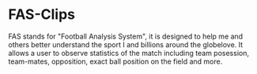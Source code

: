 # FAS-Clips
FAS stands for "Football Analysis System", it is designed to help me and others better understand the sport I and billions around the globelove. It allows a user to observe statistics of the match including team posession, team-mates, opposition, exact ball position on the field and more.  

